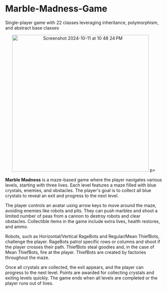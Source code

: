 # Marble-Madness-Game
Single-player game with 22 classes leveraging inheritance, polymorphism, and abstract base classes

<p align="center"> <img width="438" alt="Screenshot 2024-10-11 at 10 48 24 PM" src="https://github.com/user-attachments/assets/c4f5c1cb-38c5-43de-91b1-b19ddf0a4172"> p> 

**Marble Madness** is a maze-based game where the player navigates various levels, starting with three lives. Each level features a maze filled with blue crystals, enemies, and obstacles. The player's goal is to collect all blue crystals to reveal an exit and progress to the next level.

The player controls an avatar using arrow keys to move around the maze, avoiding enemies like robots and pits. They can push marbles and shoot a limited number of peas from a cannon to destroy robots and clear obstacles. Collectible items in the game include extra lives, health restores, and ammo.

Robots, such as Horizontal/Vertical RageBots and Regular/Mean ThiefBots, challenge the player. RageBots patrol specific rows or columns and shoot if the player crosses their path. ThiefBots steal goodies and, in the case of Mean ThiefBots, fire at the player. ThiefBots are created by factories throughout the maze.

Once all crystals are collected, the exit appears, and the player can progress to the next level. Points are awarded for collecting crystals and exiting levels quickly. The game ends when all levels are completed or the player runs out of lives.




